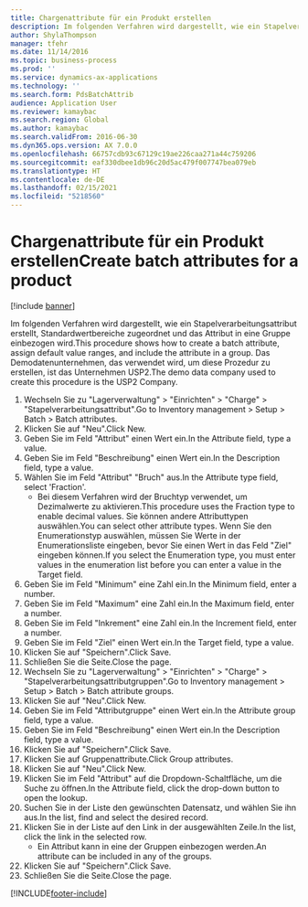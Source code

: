 ```yaml
---
title: Chargenattribute für ein Produkt erstellen
description: Im folgenden Verfahren wird dargestellt, wie ein Stapelverarbeitungsattribut erstellt, Standardwertbereiche zugeordnet und das Attribut in eine Gruppe einbezogen wird.
author: ShylaThompson
manager: tfehr
ms.date: 11/14/2016
ms.topic: business-process
ms.prod: ''
ms.service: dynamics-ax-applications
ms.technology: ''
ms.search.form: PdsBatchAttrib
audience: Application User
ms.reviewer: kamaybac
ms.search.region: Global
ms.author: kamaybac
ms.search.validFrom: 2016-06-30
ms.dyn365.ops.version: AX 7.0.0
ms.openlocfilehash: 66757cdb93c67129c19ae226caa271a44c759206
ms.sourcegitcommit: eaf330dbee1db96c20d5ac479f007747bea079eb
ms.translationtype: HT
ms.contentlocale: de-DE
ms.lasthandoff: 02/15/2021
ms.locfileid: "5218560"
---
```

# <a name="create-batch-attributes-for-a-product"></a><span data-ttu-id="b58e0-103">Chargenattribute für ein Produkt erstellen</span><span class="sxs-lookup"><span data-stu-id="b58e0-103">Create batch attributes for a product</span></span>

[!include [banner](../../includes/banner.md)]

<span data-ttu-id="b58e0-104">Im folgenden Verfahren wird dargestellt, wie ein Stapelverarbeitungsattribut erstellt, Standardwertbereiche zugeordnet und das Attribut in eine Gruppe einbezogen wird.</span><span class="sxs-lookup"><span data-stu-id="b58e0-104">This procedure shows how to create a batch attribute, assign default value ranges, and include the attribute in a group.</span></span> <span data-ttu-id="b58e0-105">Das Demodatenunternehmen, das verwendet wird, um diese Prozedur zu erstellen, ist das Unternehmen USP2.</span><span class="sxs-lookup"><span data-stu-id="b58e0-105">The demo data company used to create this procedure is the USP2 Company.</span></span>

1. <span data-ttu-id="b58e0-106">Wechseln Sie zu "Lagerverwaltung" > "Einrichten" > "Charge" > "Stapelverarbeitungsattribut".</span><span class="sxs-lookup"><span data-stu-id="b58e0-106">Go to Inventory management > Setup > Batch > Batch attributes.</span></span>
2. <span data-ttu-id="b58e0-107">Klicken Sie auf "Neu".</span><span class="sxs-lookup"><span data-stu-id="b58e0-107">Click New.</span></span>
3. <span data-ttu-id="b58e0-108">Geben Sie im Feld "Attribut" einen Wert ein.</span><span class="sxs-lookup"><span data-stu-id="b58e0-108">In the Attribute field, type a value.</span></span>
4. <span data-ttu-id="b58e0-109">Geben Sie im Feld "Beschreibung" einen Wert ein.</span><span class="sxs-lookup"><span data-stu-id="b58e0-109">In the Description field, type a value.</span></span>
5. <span data-ttu-id="b58e0-110">Wählen Sie im Feld "Attribut" "Bruch" aus.</span><span class="sxs-lookup"><span data-stu-id="b58e0-110">In the Attribute type field, select 'Fraction'.</span></span>
    * <span data-ttu-id="b58e0-111">Bei diesem Verfahren wird der Bruchtyp verwendet, um Dezimalwerte zu aktivieren.</span><span class="sxs-lookup"><span data-stu-id="b58e0-111">This procedure uses the Fraction type to enable decimal values.</span></span> <span data-ttu-id="b58e0-112">Sie können andere Attributtypen auswählen.</span><span class="sxs-lookup"><span data-stu-id="b58e0-112">You can select other attribute types.</span></span> <span data-ttu-id="b58e0-113">Wenn Sie den Enumerationstyp auswählen, müssen Sie Werte in der Enumerationsliste eingeben, bevor Sie einen Wert in das Feld "Ziel" eingeben können.</span><span class="sxs-lookup"><span data-stu-id="b58e0-113">If you select the Enumeration type, you must enter values in the enumeration list before you can enter a value in the Target field.</span></span>  
6. <span data-ttu-id="b58e0-114">Geben Sie im Feld "Minimum" eine Zahl ein.</span><span class="sxs-lookup"><span data-stu-id="b58e0-114">In the Minimum field, enter a number.</span></span>
7. <span data-ttu-id="b58e0-115">Geben Sie im Feld "Maximum" eine Zahl ein.</span><span class="sxs-lookup"><span data-stu-id="b58e0-115">In the Maximum field, enter a number.</span></span>
8. <span data-ttu-id="b58e0-116">Geben Sie im Feld "Inkrement" eine Zahl ein.</span><span class="sxs-lookup"><span data-stu-id="b58e0-116">In the Increment field, enter a number.</span></span>
9. <span data-ttu-id="b58e0-117">Geben Sie im Feld "Ziel" einen Wert ein.</span><span class="sxs-lookup"><span data-stu-id="b58e0-117">In the Target field, type a value.</span></span>
10. <span data-ttu-id="b58e0-118">Klicken Sie auf "Speichern".</span><span class="sxs-lookup"><span data-stu-id="b58e0-118">Click Save.</span></span>
11. <span data-ttu-id="b58e0-119">Schließen Sie die Seite.</span><span class="sxs-lookup"><span data-stu-id="b58e0-119">Close the page.</span></span>
12. <span data-ttu-id="b58e0-120">Wechseln Sie zu "Lagerverwaltung" > "Einrichten" > "Charge" > "Stapelverarbeitungsattributgruppen".</span><span class="sxs-lookup"><span data-stu-id="b58e0-120">Go to Inventory management > Setup > Batch > Batch attribute groups.</span></span>
13. <span data-ttu-id="b58e0-121">Klicken Sie auf "Neu".</span><span class="sxs-lookup"><span data-stu-id="b58e0-121">Click New.</span></span>
14. <span data-ttu-id="b58e0-122">Geben Sie im Feld "Attributgruppe" einen Wert ein.</span><span class="sxs-lookup"><span data-stu-id="b58e0-122">In the Attribute group field, type a value.</span></span>
15. <span data-ttu-id="b58e0-123">Geben Sie im Feld "Beschreibung" einen Wert ein.</span><span class="sxs-lookup"><span data-stu-id="b58e0-123">In the Description field, type a value.</span></span>
16. <span data-ttu-id="b58e0-124">Klicken Sie auf "Speichern".</span><span class="sxs-lookup"><span data-stu-id="b58e0-124">Click Save.</span></span>
17. <span data-ttu-id="b58e0-125">Klicken Sie auf Gruppenattribute.</span><span class="sxs-lookup"><span data-stu-id="b58e0-125">Click Group attributes.</span></span>
18. <span data-ttu-id="b58e0-126">Klicken Sie auf "Neu".</span><span class="sxs-lookup"><span data-stu-id="b58e0-126">Click New.</span></span>
19. <span data-ttu-id="b58e0-127">Klicken Sie im Feld "Attribut" auf die Dropdown-Schaltfläche, um die Suche zu öffnen.</span><span class="sxs-lookup"><span data-stu-id="b58e0-127">In the Attribute field, click the drop-down button to open the lookup.</span></span>
20. <span data-ttu-id="b58e0-128">Suchen Sie in der Liste den gewünschten Datensatz, und wählen Sie ihn aus.</span><span class="sxs-lookup"><span data-stu-id="b58e0-128">In the list, find and select the desired record.</span></span>
21. <span data-ttu-id="b58e0-129">Klicken Sie in der Liste auf den Link in der ausgewählten Zeile.</span><span class="sxs-lookup"><span data-stu-id="b58e0-129">In the list, click the link in the selected row.</span></span>
    * <span data-ttu-id="b58e0-130">Ein Attribut kann in eine der Gruppen einbezogen werden.</span><span class="sxs-lookup"><span data-stu-id="b58e0-130">An attribute can be included in any of the groups.</span></span>  
22. <span data-ttu-id="b58e0-131">Klicken Sie auf "Speichern".</span><span class="sxs-lookup"><span data-stu-id="b58e0-131">Click Save.</span></span>
23. <span data-ttu-id="b58e0-132">Schließen Sie die Seite.</span><span class="sxs-lookup"><span data-stu-id="b58e0-132">Close the page.</span></span>



[!INCLUDE[footer-include](../../../includes/footer-banner.md)]